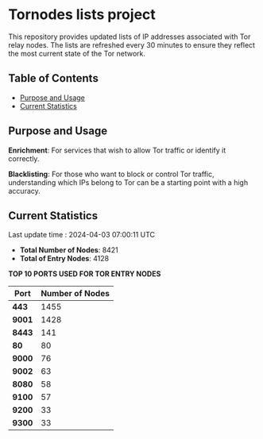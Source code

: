 # Tornodes lists project

This repository provides updated lists of IP addresses associated with Tor relay nodes. The lists are refreshed every 30 minutes to ensure they reflect the most current state of the Tor network.

## Table of Contents

- [Purpose and Usage](#purpose-and-usage)
- [Current Statistics](#current-statistics)


## Purpose and Usage

**Enrichment**: For services that wish to allow Tor traffic or identify it correctly.

**Blacklisting**: For those who want to block or control Tor traffic, understanding which IPs belong to Tor can be a starting point with a high accuracy.

## Current Statistics

Last update time : 2024-04-03 07:00:11 UTC

- **Total Number of Nodes**: 8421
- **Total of Entry Nodes**: 4128

**TOP 10 PORTS USED FOR TOR ENTRY NODES**

| **Port** | **Number of Nodes** |
|------|-----------------|
| **443**   | 1455  |
| **9001**   | 1428  |
| **8443**   | 141  |
| **80**   | 80  |
| **9000**   | 76  |
| **9002**   | 63  |
| **8080**   | 58  |
| **9100**   | 57  |
| **9200**   | 33  |
| **9300**   | 33  |

